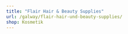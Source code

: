 ```yaml
---
title: "Flair Hair & Beauty Supplies"
url: /galway/flair-hair-und-beauty-supplies/
shop: Kosmetik
---
```

